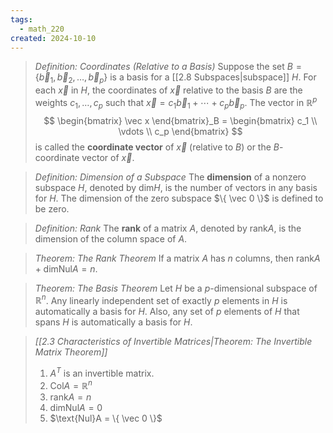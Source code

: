 ```yaml
---
tags:
  - math_220
created: 2024-10-10
---
```


> *Definition: Coordinates (Relative to a Basis)*
> Suppose the set $B = \{ \vec b_1, \vec b_2, \dots, \vec b_p \}$ is a basis for a [[2.8 Subspaces|subspace]] $H$. For each $\vec x$ in $H$, the coordinates of $\vec x$ relative to the basis $B$ are the weights $c_1, \dots, c_p$ such that $\vec x = c_1 \vec b_1 + \cdots + c_p \vec b_p$. The vector in $\mathbb R^p$
> $$ \begin{bmatrix} \vec x \end{bmatrix}_B = \begin{bmatrix} c_1 \\ \vdots \\ c_p \end{bmatrix} $$
> is called the **coordinate vector** of $\vec x$ (relative to $B$) or the $B$-coordinate vector of $\vec x$.

> *Definition: Dimension of a Subspace*
> The **dimension** of a nonzero subspace $H$, denoted by $\text{dim}H$, is the number of vectors in any basis for $H$. The dimension of the zero subspace $\{ \vec 0 \}$ is defined to be zero.

> *Definition: Rank*
> The **rank** of a matrix $A$, denoted by $\text{rank}A$, is the dimension of the column space of $A$.

> *Theorem: The Rank Theorem*
> If a matrix $A$ has $n$ columns, then $\text{rank}A + \text{dim} \text{Nul}A = n$.

> *Theorem: The Basis Theorem*
> Let $H$ be a $p$-dimensional subspace of $\mathbb R^n$. Any linearly independent set of exactly $p$ elements in $H$ is automatically a basis for $H$. Also, any set of $p$ elements of $H$ that spans $H$ is automatically a basis for $H$.

> *[[2.3 Characteristics of Invertible Matrices|Theorem: The Invertible Matrix Theorem]]*
> 1. $A^T$ is an invertible matrix.
> 2. $\text{Col}A = \mathbb R^n$
> 3. $\text{rank}A = n$
> 4. $\text{dim} \text{Nul}A = 0$
> 5. $\text{Nul}A = \{ \vec 0 \}$